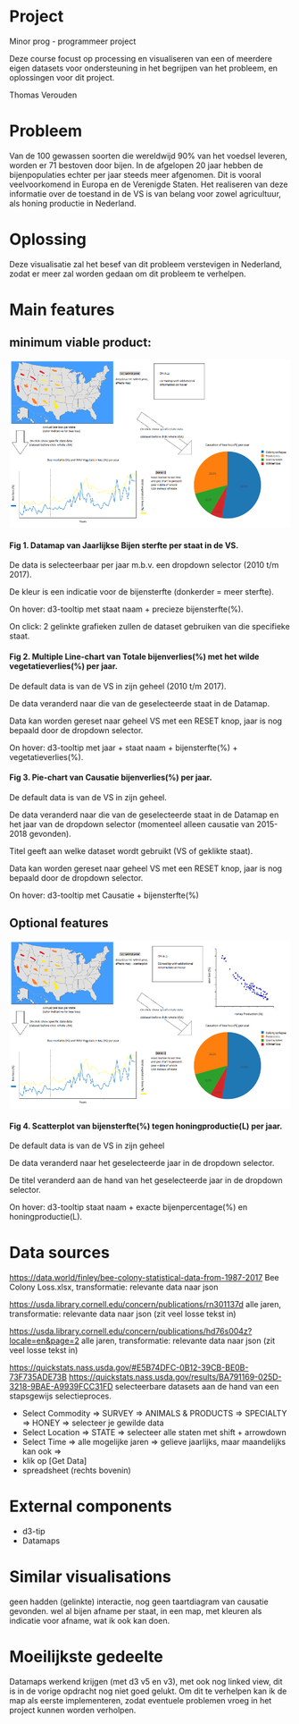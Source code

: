 # Project
Minor prog - programmeer project

Deze course focust op processing en visualiseren van een of meerdere eigen
datasets voor ondersteuning in het begrijpen van het probleem, en oplossingen
voor dit project.

Thomas Verouden


# Probleem
Van de 100 gewassen soorten die wereldwijd 90% van het voedsel leveren, worden
er 71 bestoven door bijen. In de afgelopen 20 jaar hebben de bijenpopulaties echter
per jaar steeds meer afgenomen. Dit is vooral veelvoorkomend in Europa en de
Verenigde Staten. Het realiseren van deze informatie over de toestand in de VS
is van belang voor zowel agricultuur, als honing productie in Nederland.


# Oplossing
Deze visualisatie zal het besef van dit probleem verstevigen in Nederland, zodat er
meer zal worden gedaan om dit probleem te verhelpen.


# Main features

## minimum viable product:
![Sketch](doc/paint_sketch_MVP_small.png?raw=true "Sketch")

#### Fig 1. Datamap van Jaarlijkse Bijen sterfte per staat in de VS.
De data is selecteerbaar per jaar m.b.v. een dropdown selector (2010 t/m 2017).

De kleur is een indicatie voor de bijensterfte (donkerder = meer sterfte).

On hover: d3-tooltip met staat naam + precieze bijensterfte(%).

On click: 2 gelinkte grafieken zullen de dataset gebruiken van die specifieke staat.


#### Fig 2. Multiple Line-chart van Totale bijenverlies(%) met het wilde vegetatieverlies(%) per jaar.
De default data is van de VS in zijn geheel (2010 t/m 2017).

De data veranderd naar die van de geselecteerde staat in de Datamap.

Data kan worden gereset naar geheel VS met een RESET knop, jaar is nog bepaald door de dropdown selector.

On hover: d3-tooltip met jaar + staat naam + bijensterfte(%) + vegetatieverlies(%).


#### Fig 3. Pie-chart van Causatie bijenverlies(%) per jaar.
De default data is van de VS in zijn geheel.

De data veranderd naar die van de geselecteerde staat in de Datamap en het jaar van de dropdown selector (momenteel alleen causatie van 2015-2018 gevonden).

Titel geeft aan welke dataset wordt gebruikt (VS of geklikte staat).

Data kan worden gereset naar geheel VS met een RESET knop, jaar is nog bepaald door de dropdown selector.

On hover: d3-tooltip met Causatie + bijensterfte(%)



## Optional features
![Sketch2](doc/paint_sketch_OPTIONAL_small.png?raw=true "Sketch2")

#### Fig 4. Scatterplot van bijensterfte(%) tegen honingproductie(L) per jaar.
De default data is van de VS in zijn geheel

De data veranderd naar het geselecteerde jaar in de dropdown selector.

De titel veranderd aan de hand van het geselecteerde jaar in de dropdown selector.

On hover: d3-tooltip staat naam + exacte bijenpercentage(%) en honingproductie(L).


# Data sources
https://data.world/finley/bee-colony-statistical-data-from-1987-2017
Bee Colony Loss.xlsx, transformatie: relevante data naar json

https://usda.library.cornell.edu/concern/publications/rn301137d
alle jaren, transformatie: relevante data naar json (zit veel losse tekst in)

https://usda.library.cornell.edu/concern/publications/hd76s004z?locale=en&page=2
alle jaren, transformatie: relevante data naar json (zit veel losse tekst in)

https://quickstats.nass.usda.gov/#E5B74DFC-0B12-39CB-BE0B-73F735ADE73B
https://quickstats.nass.usda.gov/results/BA791169-025D-3218-9BAE-A9939FCC31FD
selecteerbare datasets aan de hand van een stapsgewijs selectieproces.
* Select Commodity => SURVEY => ANIMALS & PRODUCTS => SPECIALTY => HONEY => selecteer je gewilde data
* Select Location => STATE => selecteer alle staten met shift + arrowdown
* Select Time => alle mogelijke jaren => gelieve jaarlijks, maar maandelijks kan ook =>
* klik op [Get Data]
* spreadsheet (rechts bovenin)



# External components
- d3-tip
- Datamaps


# Similar visualisations
geen hadden (gelinkte) interactie, nog geen taartdiagram van causatie gevonden.
wel al bijen afname per staat, in een map, met kleuren als indicatie voor afname, wat ik ook kan doen.


# Moeilijkste gedeelte
Datamaps werkend krijgen (met d3 v5 en v3), met ook nog linked view, dit is in de vorige opdracht nog niet goed gelukt. Om dit te verhelpen kan ik de map als eerste implementeren, zodat eventuele problemen vroeg in het project kunnen worden verholpen.
